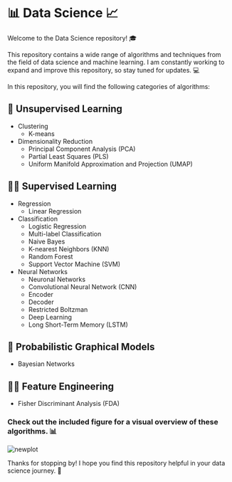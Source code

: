 # 📊 Data Science 📈

Welcome to the Data Science repository! 🎓

This repository contains a wide range of algorithms and techniques from the field of data science and machine learning. I am constantly working to expand and improve this repository, so stay tuned for updates. 💻

In this repository, you will find the following categories of algorithms:

## 🧐 Unsupervised Learning

- Clustering
  * K-means
- Dimensionality Reduction
  * Principal Component Analysis (PCA)
  * Partial Least Squares (PLS)
  * Uniform Manifold Approximation and Projection (UMAP)

## 🧑‍🏫 Supervised Learning

- Regression
  * Linear Regression
- Classification
  * Logistic Regression
  * Multi-label Classification
  * Naive Bayes
  * K-nearest Neighbors (KNN)
  * Random Forest
  * Support Vector Machine (SVM)
- Neural Networks
  * Neuronal Networks
  * Convolutional Neural Network (CNN)
  * Encoder
  * Decoder
  * Restricted Boltzman
  * Deep Learning
  * Long Short-Term Memory (LSTM)

## 🧮 Probabilistic Graphical Models

- Bayesian Networks

## 🧑‍🔬 Feature Engineering

- Fisher Discriminant Analysis (FDA)

### Check out the included figure for a visual overview of these algorithms. 📊

![newplot](https://user-images.githubusercontent.com/56802577/142003740-1526c65a-ccbf-47c8-a90f-4d1deb3235f6.png)

Thanks for stopping by! I hope you find this repository helpful in your data science journey. 🚀
